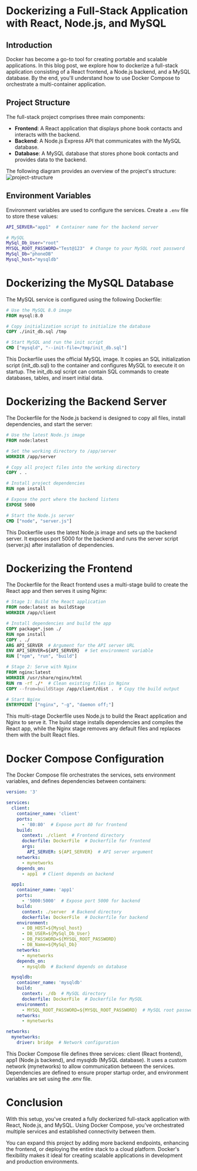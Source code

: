 # Dockerizing a Full-Stack Application with React, Node.js, and MySQL

## Introduction
Docker has become a go-to tool for creating portable and scalable applications. In this blog post, we explore how to dockerize a full-stack application consisting of a React frontend, a Node.js backend, and a MySQL database. By the end, you'll understand how to use Docker Compose to orchestrate a multi-container application.

## Project Structure
The full-stack project comprises three main components:

- **Frontend**: A React application that displays phone book contacts and interacts with the backend.
- **Backend**: A Node.js Express API that communicates with the MySQL database.
- **Database**: A MySQL database that stores phone book contacts and provides data to the backend.

The following diagram provides an overview of the project's structure:
![project-structure](https://github.com/Tareq-Islam/dockerized-app/assets/19193021/93c546bc-728c-468a-bc8f-c5d1b9126db2)

## Environment Variables
Environment variables are used to configure the services. Create a `.env` file to store these values:
```bash
API_SERVER="app1"  # Container name for the backend server

# MySQL
MySql_Db_User="root"
MYSQL_ROOT_PASSWORD="Test@123"  # Change to your MySQL root password
MySql_Db="phoneDB"
Mysql_host="mysqldb"
```

# Dockerizing the MySQL Database

The MySQL service is configured using the following Dockerfile:

```dockerfile
# Use the MySQL 8.0 image
FROM mysql:8.0

# Copy initialization script to initialize the database
COPY ./init_db.sql /tmp

# Start MySQL and run the init script
CMD ["mysqld", "--init-file=/tmp/init_db.sql"]
```

This Dockerfile uses the official MySQL image. It copies an SQL initialization script (init_db.sql) to the container and configures MySQL to execute it on startup. The init_db.sql script can contain SQL commands to create databases, tables, and insert initial data.

# Dockerizing the Backend Server

The Dockerfile for the Node.js backend is designed to copy all files, install dependencies, and start the server:

```dockerfile
# Use the latest Node.js image
FROM node:latest

# Set the working directory to /app/server
WORKDIR /app/server

# Copy all project files into the working directory
COPY . .

# Install project dependencies
RUN npm install

# Expose the port where the backend listens
EXPOSE 5000

# Start the Node.js server
CMD ["node", "server.js"]
```
This Dockerfile uses the latest Node.js image and sets up the backend server. It exposes port 5000 for the backend and runs the server script (server.js) after installation of dependencies.

# Dockerizing the Frontend

The Dockerfile for the React frontend uses a multi-stage build to create the React app and then serves it using Nginx:

```dockerfile
# Stage 1: Build the React application
FROM node:latest as buildStage
WORKDIR /app/client

# Install dependencies and build the app
COPY package*.json ./
RUN npm install
COPY . ./
ARG API_SERVER  # Argument for the API server URL
ENV API_SERVER=${API_SERVER}  # Set environment variable
RUN ["npm", "run", "build"]

# Stage 2: Serve with Nginx
FROM nginx:latest
WORKDIR /usr/share/nginx/html
RUN rm -rf ./*  # Clean existing files in Nginx
COPY --from=buildStage /app/client/dist .  # Copy the build output

# Start Nginx
ENTRYPOINT ["nginx", "-g", "daemon off;"]
```
This multi-stage Dockerfile uses Node.js to build the React application and Nginx to serve it. The build stage installs dependencies and compiles the React app, while the Nginx stage removes any default files and replaces them with the built React files.

# Docker Compose Configuration

The Docker Compose file orchestrates the services, sets environment variables, and defines dependencies between containers:

```yaml
version: '3'

services:
  client:
    container_name: 'client'
    ports:
      - '80:80'  # Expose port 80 for frontend
    build:    
      context: ./client  # Frontend directory
      dockerfile: DockerFile  # Dockerfile for frontend
      args:
        API_SERVER: ${API_SERVER}  # API server argument
    networks:
      - mynetworks
    depends_on:
      - app1  # Client depends on backend

  app1:
    container_name: 'app1'
    ports:
      - '5000:5000'  # Expose port 5000 for backend
    build:     
      context: ./server  # Backend directory
      dockerfile: DockerFile  # Dockerfile for backend
    environment:
      - DB_HOST=${Mysql_host}
      - DB_USER=${MySql_Db_User}
      - DB_PASSWORD=${MYSQL_ROOT_PASSWORD}
      - DB_Name=${MySql_Db}
    networks:
      - mynetworks
    depends_on:
      - mysqldb  # Backend depends on database

  mysqldb:
    container_name: 'mysqldb'
    build: 
      context: ./db  # MySQL directory
      dockerfile: DockerFile  # Dockerfile for MySQL
    environment:
      - MYSQL_ROOT_PASSWORD=${MYSQL_ROOT_PASSWORD}  # MySQL root password
    networks:
      - mynetworks

networks:
  mynetworks:
    driver: bridge  # Network configuration
```

This Docker Compose file defines three services: client (React frontend), app1 (Node.js backend), and mysqldb (MySQL database). It uses a custom network (mynetworks) to allow communication between the services. Dependencies are defined to ensure proper startup order, and environment variables are set using the .env file.

# Conclusion

With this setup, you've created a fully dockerized full-stack application with React, Node.js, and MySQL. Using Docker Compose, you've orchestrated multiple services and established connectivity between them.

You can expand this project by adding more backend endpoints, enhancing the frontend, or deploying the entire stack to a cloud platform. Docker's flexibility makes it ideal for creating scalable applications in development and production environments.
